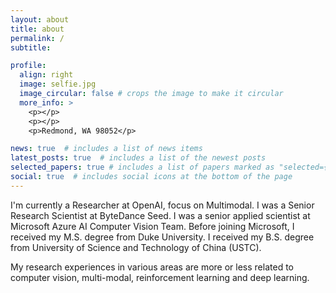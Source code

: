 ```yaml
---
layout: about
title: about
permalink: /
subtitle: 

profile:
  align: right
  image: selfie.jpg
  image_circular: false # crops the image to make it circular
  more_info: >
    <p></p>
    <p></p>
    <p>Redmond, WA 98052</p>

news: true  # includes a list of news items
latest_posts: true  # includes a list of the newest posts
selected_papers: true # includes a list of papers marked as "selected={true}"
social: true  # includes social icons at the bottom of the page
---
```


I'm currently a Researcher at OpenAI, focus on Multimodal. I was a Senior Research Scientist at ByteDance Seed. I was a senior applied scientist at Microsoft Azure AI Computer Vision Team. 
Before joining Microsoft, I received my M.S. degree from Duke University. I received my B.S. degree from University of Science and Technology of China (USTC).

My research experiences in various areas are more or less related to computer vision, multi-modal, reinforcement learning and deep learning.
